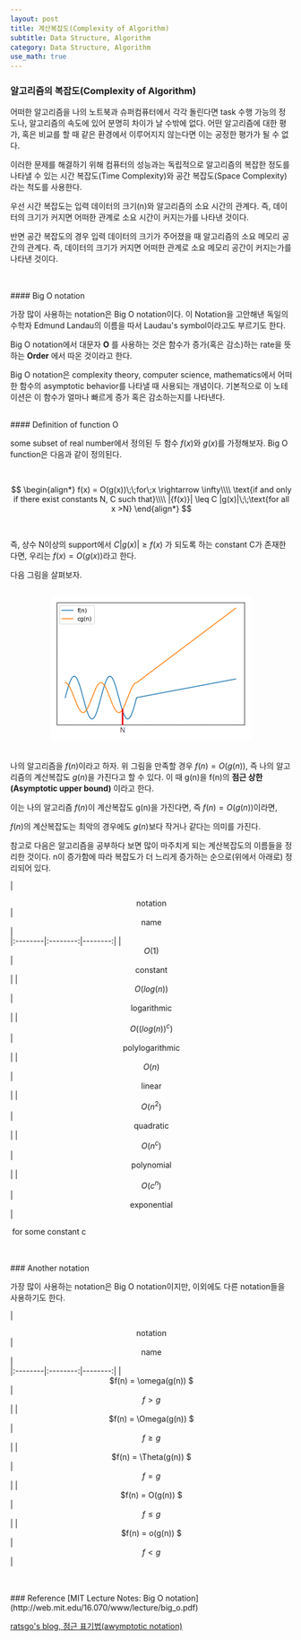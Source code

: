 ```yaml
---
layout: post
title: 계산복잡도(Complexity of Algorithm)
subtitle: Data Structure, Algorithm
category: Data Structure, Algorithm
use_math: true
---
```



### 알고리즘의 복잡도(Complexity of Algorithm)

어떠한 알고리즘을 나의 노트북과 슈퍼컴퓨터에서 각각 돌린다면 task 수행 가능의 정도나, 알고리즘의 속도에 있어 분명히 차이가 날 수밖에 없다. 어떤 알고리즘에 대한 평가, 혹은 비교를 할 때 같은 환경에서 이루어지지 않는다면 이는 공정한 평가가 될 수 없다.

이러한 문제를 해결하기 위해 컴퓨터의 성능과는 독립적으로 알고리즘의 복잡한 정도를 나타낼 수 있는 시간 복잡도(Time Complexity)와 공간 복잡도(Space Complexity)라는 척도를 사용한다.

우선 시간 복잡도는 입력 데이터의 크기(n)와 알고리즘의 소요 시간의 관계다. 즉, 데이터의 크기가 커지면 어떠한 관계로 소요 시간이 커지는가를 나타낸 것이다.

반면 공간 복잡도의 경우 입력 데이터의 크기가 주어졌을 때 알고리즘의 소요 메모리 공간의 관계다. 즉, 데이터의 크기가 커지면 어떠한 관계로 소요 메모리 공간이 커지는가를 나타낸 것이다.

<br>
<br>
#### Big O notation

가장 많이 사용하는 notation은 Big O notation이다. 이 Notation을 고안해낸 독일의 수학자 Edmund Landau의 이름을 따서 Laudau's symbol이라고도 부르기도 한다.

Big O notation에서 대문자 __O__ 를 사용하는 것은 함수가 증가(혹은 감소)하는 rate을 뜻하는 __Order__ 에서 따온 것이라고 한다.

Big O notation은 complexity theory, computer science, mathematics에서 어떠한 함수의 asymptotic behavior를 나타낼 때 사용되는 개념이다. 기본적으로 이 노테이션은 이 함수가 얼마나 빠르게 증가 혹은 감소하는지를 나타낸다.

<br>
#### Definition of function O

some subset of real number에서 정의된 두 함수 $f(x)$와 $g(x)$를 가정해보자. Big O function은 다음과 같이 정의된다.

<br>

$$
\begin{align*}
f(x) = O(g(x))\;\;for\;x \rightarrow \infty\\\\
\text{if and only if there exist constants N, C such that}\\\\
|{f(x)}|    \leq C |g(x)|\;\;\text{for all x >N}
\end{align*}
$$

<br>

즉, 상수 N이상의 support에서 $C \vert g(x) \vert \geq f(x)$ 가 되도록 하는 constant C가 존재한다면, 우리는 $f(x) = O(g(x))$라고 한다.

다음 그림을 살펴보자.

<br>

<center><img src = '/post_img/191118/image1.png'/></center>

<br>

나의 알고리즘을 $f(n)$이라고 하자. 위 그림을 만족할 경우 $f(n)=O(g(n))$, 즉 나의 알고리즘의 계산복잡도 $g(n)$을 가진다고 할 수 있다. 이 때 g(n)을 f(n)의 __점근 상한(Asymptotic upper bound)__ 이라고 한다.

이는 나의 알고리즘 $f(n)$이 계산복잡도 g(n)을 가진다면, 즉 $f(n) = O(g(n))$이라면,

$f(n)$의 계산복잡도는 최악의 경우에도 $g(n)$보다 작거나 같다는 의미를 가진다.

참고로 다음은 알고리즘을 공부하다 보면 많이 마주치게 되는 계산복잡도의 이름들을 정리한 것이다. n이 증가함에 따라 복잡도가 더 느리게 증가하는 순으로(위에서 아래로) 정리되어 있다.


|  <center>notation</center> |  <center>name</center> |  
|:--------|:--------:|--------:|
| <center>  $O(1)$ </center> | <center> constant </center> |
| <center>  $O(log(n))$ </center> | <center> logarithmic </center> |
| <center>  $O({(log(n))}^c$) </center> | <center> polylogarithmic </center> |
| <center>  $O(n)$ </center> | <center> linear </center> |
| <center>  $O(n^2)$ </center> | <center> quadratic </center> |
| <center>  $O(n^c)$ </center> | <center> polynomial </center> |
| <center>  $O(c^n)$ </center> | <center> exponential </center> |

$\;\text{for some constant c}$


<br>
<br>
### Another notation

가장 많이 사용하는 notation은 Big O notation이지만, 이외에도 다른 notation들을 사용하기도 한다.



|  <center>notation</center> |  <center>name</center> |  
|:--------|:--------:|--------:|
| <center>  $f(n) = \omega(g(n)) $ </center> | <center> $f \gt g$ </center> |
| <center>  $f(n) = \Omega(g(n)) $ </center> | <center> $f \geq g$ </center> |
| <center>  $f(n) = \Theta(g(n)) $ </center> | <center> $f = g$ </center> |
| <center>  $f(n) = O(g(n)) $ </center> | <center> $f \leq g$ </center> |
| <center>  $f(n) = o(g(n)) $ </center> | <center> $f \lt g$ </center> |

<br>
<br>
### Reference
[MIT Lecture Notes: Big O notation](http://web.mit.edu/16.070/www/lecture/big_o.pdf)

[ratsgo's blog, 점근 표기법(awymptotic notation)](https://ratsgo.github.io/data%20structure&algorithm/2017/09/13/asymptotic/)

<br>
<br>
